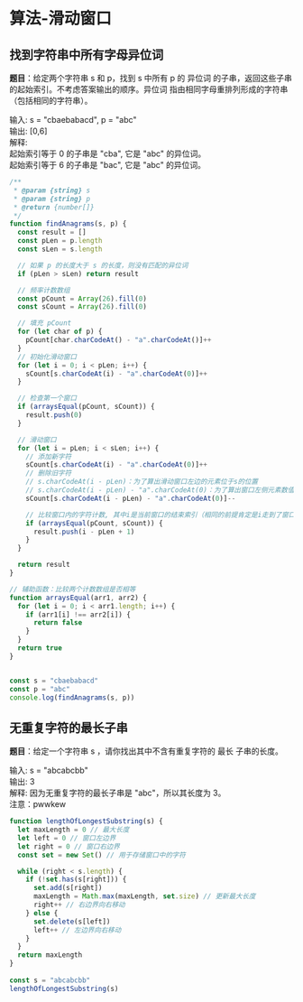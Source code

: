 # 算法-滑动窗口

## 找到字符串中所有字母异位词
**题目**：给定两个字符串 s 和 p，找到 s 中所有 p 的 异位词 的子串，返回这些子串的起始索引。不考虑答案输出的顺序。异位词 指由相同字母重排列形成的字符串（包括相同的字符串）。

输入: s = "cbaebabacd", p = "abc"  
输出: [0,6]  
解释:  
起始索引等于 0 的子串是 "cba", 它是 "abc" 的异位词。  
起始索引等于 6 的子串是 "bac", 它是 "abc" 的异位词。

```js
/**
 * @param {string} s
 * @param {string} p
 * @return {number[]}
 */
function findAnagrams(s, p) {
  const result = []
  const pLen = p.length
  const sLen = s.length

  // 如果 p 的长度大于 s 的长度，则没有匹配的异位词
  if (pLen > sLen) return result

  // 频率计数数组
  const pCount = Array(26).fill(0)
  const sCount = Array(26).fill(0)

  // 填充 pCount
  for (let char of p) {
    pCount[char.charCodeAt() - "a".charCodeAt()]++
  }
  // 初始化滑动窗口
  for (let i = 0; i < pLen; i++) {
    sCount[s.charCodeAt(i) - "a".charCodeAt(0)]++
  }

  // 检查第一个窗口
  if (arraysEqual(pCount, sCount)) {
    result.push(0)
  }

  // 滑动窗口
  for (let i = pLen; i < sLen; i++) {
    // 添加新字符
    sCount[s.charCodeAt(i) - "a".charCodeAt(0)]++
    // 删除旧字符
    // s.charCodeAt(i - pLen)：为了算出滑动窗口左边的元素位于s的位置
    // s.charCodeAt(i - pLen) - "a".charCodeAt(0)：为了算出窗口左侧元素数值位于sCount的位置一遍删除频次
    sCount[s.charCodeAt(i - pLen) - "a".charCodeAt(0)]--

    // 比较窗口内的字符计数, 其中i是当前窗口的结束索引（相同的前提肯定是i走到了窗口的结束位置），所以计算开始所以需要减pLen加一
    if (arraysEqual(pCount, sCount)) {
      result.push(i - pLen + 1)
    }
  }

  return result
}

// 辅助函数：比较两个计数数组是否相等
function arraysEqual(arr1, arr2) {
  for (let i = 0; i < arr1.length; i++) {
    if (arr1[i] !== arr2[i]) {
      return false
    }
  }
  return true
}


const s = "cbaebabacd"
const p = "abc"
console.log(findAnagrams(s, p))
```


## 无重复字符的最长子串

**题目**：给定一个字符串 s ，请你找出其中不含有重复字符的 最长 子串的长度。

输入: s = "abcabcbb"  
输出: 3  
解释: 因为无重复字符的最长子串是 "abc"，所以其长度为 3。  
注意：pwwkew

```js
function lengthOfLongestSubstring(s) {
  let maxLength = 0 // 最大长度
  let left = 0 // 窗口左边界
  let right = 0 // 窗口右边界
  const set = new Set() // 用于存储窗口中的字符

  while (right < s.length) {
    if (!set.has(s[right])) {
      set.add(s[right])
      maxLength = Math.max(maxLength, set.size) // 更新最大长度
      right++ // 右边界向右移动
    } else {
      set.delete(s[left])
      left++ // 左边界向右移动
    }
  }
  return maxLength
}
 
const s = "abcabcbb"
lengthOfLongestSubstring(s)
```